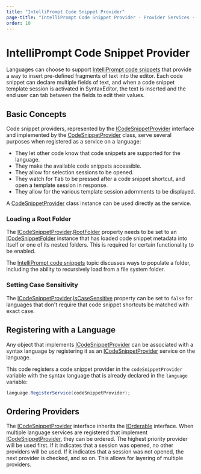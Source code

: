```yaml
---
title: "IntelliPrompt Code Snippet Provider"
page-title: "IntelliPrompt Code Snippet Provider - Provider Services - SyntaxEditor Language Creation Guide"
order: 10
---
```

# IntelliPrompt Code Snippet Provider

Languages can choose to support [IntelliPrompt code snippets](../../user-interface/intelliprompt/code-snippets.md) that provide a way to insert pre-defined fragments of text into the editor.  Each code snippet can declare multiple fields of text, and when a code snippet template session is activated in SyntaxEditor, the text is inserted and the end user can tab between the fields to edit their values.

## Basic Concepts

Code snippet providers, represented by the [ICodeSnippetProvider](xref:@ActiproUIRoot.Controls.SyntaxEditor.IntelliPrompt.ICodeSnippetProvider) interface and implemented by the [CodeSnippetProvider](xref:@ActiproUIRoot.Controls.SyntaxEditor.IntelliPrompt.Implementation.CodeSnippetProvider) class, serve several purposes when registered as a service on a language:

- They let other code know that code snippets are supported for the language.
- They make the available code snippets accessible.
- They allow for selection sessions to be opened.
- They watch for <kbd>Tab</kbd> to be pressed after a code snippet shortcut, and open a template session in response.
- They allow for the various template session adornments to be displayed.

A [CodeSnippetProvider](xref:@ActiproUIRoot.Controls.SyntaxEditor.IntelliPrompt.Implementation.CodeSnippetProvider) class instance can be used directly as the service.

### Loading a Root Folder

The [ICodeSnippetProvider](xref:@ActiproUIRoot.Controls.SyntaxEditor.IntelliPrompt.ICodeSnippetProvider).[RootFolder](xref:@ActiproUIRoot.Controls.SyntaxEditor.IntelliPrompt.ICodeSnippetProvider.RootFolder) property needs to be set to an [ICodeSnippetFolder](xref:@ActiproUIRoot.Controls.SyntaxEditor.IntelliPrompt.ICodeSnippetFolder) instance that has loaded code snippet metadata into itself or one of its nested folders.  This is required for certain functionality to be enabled.

The [IntelliPrompt code snippets](../../user-interface/intelliprompt/code-snippets.md) topic discusses ways to populate a folder, including the ability to recursively load from a file system folder.

### Setting Case Sensitivity

The [ICodeSnippetProvider](xref:@ActiproUIRoot.Controls.SyntaxEditor.IntelliPrompt.ICodeSnippetProvider).[IsCaseSensitive](xref:@ActiproUIRoot.Controls.SyntaxEditor.IntelliPrompt.ICodeSnippetProvider.IsCaseSensitive) property can be set to `false` for languages that don't require that code snippet shortcuts be matched with exact case.

## Registering with a Language

Any object that implements [ICodeSnippetProvider](xref:@ActiproUIRoot.Controls.SyntaxEditor.IntelliPrompt.ICodeSnippetProvider) can be associated with a syntax language by registering it as an [ICodeSnippetProvider](xref:@ActiproUIRoot.Controls.SyntaxEditor.IntelliPrompt.ICodeSnippetProvider) service on the language.

This code registers a code snippet provider in the `codeSnippetProvider` variable with the syntax language that is already declared in the `language` variable:

```csharp
language.RegisterService(codeSnippetProvider);
```

## Ordering Providers

The [ICodeSnippetProvider](xref:@ActiproUIRoot.Controls.SyntaxEditor.IntelliPrompt.ICodeSnippetProvider) interface inherits the [IOrderable](xref:ActiproSoftware.Text.Utility.IOrderable) interface.  When multiple language services are registered that implement [ICodeSnippetProvider](xref:@ActiproUIRoot.Controls.SyntaxEditor.IntelliPrompt.ICodeSnippetProvider), they can be ordered.  The highest priority provider will be used first.  If it indicates that a session was opened, no other providers will be used.  If it indicates that a session was not opened, the next provider is checked, and so on.  This allows for layering of multiple providers.

